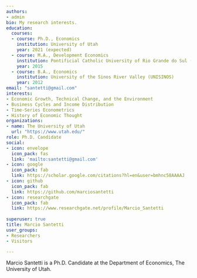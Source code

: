 ```yaml
---
authors:
- admin
bio: My research interests.
education:
  courses:
  - course: Ph.D., Economics
    institution: University of Utah
    year: 2021 (expected)
  - course: M.A., Development Economics
    institution: Pontificial Catholic University of Rio Grande do Sul (PUCRS)
    year: 2015
  - course: B.A., Economics
    institution: University of the Sinos River Valley (UNISINOS)
    year: 2012
email: "santetti@gmail.com"
interests:
- Economic Growth, Technical Change, and the Environment
- Business Cycles and Income Distribution
- Time-Series Econometrics
- History of Economic Thought
organizations:
- name: The University of Utah
  url: "https://www.utah.edu/"
role: Ph.D. Candidate
social:
- icon: envelope
  icon_pack: fas
  link: 'mailto:santetti@gmail.com'
- icon: google
  icon_pack: fab
  link: https://scholar.google.com/citations?hl=en&user=bmhnc58AAAAJ
- icon: github
  icon_pack: fab
  link: https://github.com/marciosantetti
- icon: researchgate
  icon_pack: fab
  link: https://www.researchgate.net/profile/Marcio_Santetti
  
superuser: true
title: Marcio Santetti
user_groups:
- Researchers
- Visitors

---
```


Marcio Santetti is a Ph.D. Candidate at the Department of Economics, The University of Utah.


